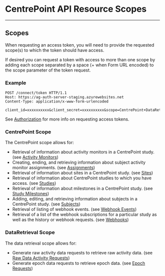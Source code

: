 # CentrePoint API Resource Scopes

------

## Scopes

When requesting an access token, you will need to provide the requested scope(s) to which the token should have access.

If desired you can request a token with access to more than one scope by adding each scope separated by a space (+ when Form URL encoded) to the scope parameter of the token request.

### Example

```http
POST /connect/token HTTP/1.1
Host: https://ag-auth-server-staging.azurewebsites.net
Content-Type: application/x-www-form-urlencoded

client_id=xxxxxxxxxx&client_secret=xxxxxxxxxx&scope=CentrePoint+DataRetrieval&grant_type=client_credentials
```

See [Authorization](authorization.md) for more info on requesting access tokens.

### CentrePoint Scope

The CentrePoint scope allows for:

* Retrieval of information about activity monitors in a CentrePoint study. (see [Activity Monitors](activity_monitors.md))
* Creating, ending, and retrieving information about subject activity monitor assignments. (see [Assignments](assignments.md))
* Retrieval of information about sites in a CentrePoint study. (see [Sites](sites.md))
* Retrieval of information about CentrePoint studies to which you have access. (see [Studies](studies.md))
* Retrieval of information about milestones in a CentrePoint study. (see [Study Milestones](study_milestones.md))
* Adding, editing, and retrieving information about subjects in a CentrePoint study. (see [Subjects](subjects.md))
* Retrieval of listing of webhook events. (see [Webhook Events](webhook_events.md))
* Retrieval of a list of the webhook subscriptions for a particular study as well as the history or webhook requests. (see [Webhooks](webhooks.md))

### DataRetrieval Scope

The data retrieval scope allows for:

* Generate raw activity data requests to retrieve raw activity data. (see [Raw Data Activity Requests](raw_data_requests.md))
* Generate epoch data requests to retrieve epoch data. (see [Epoch Requests](epoch_data_requests.md))
